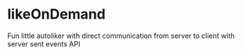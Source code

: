 # likeOnDemand

Fun little autoliker with direct communication from server to client with server sent events API
